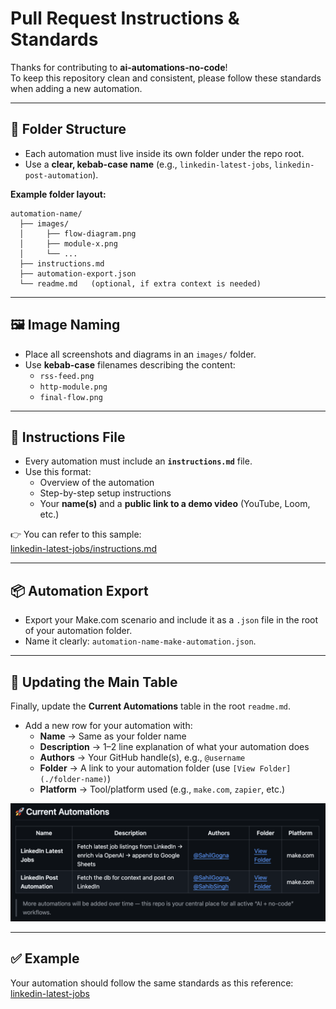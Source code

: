 # Pull Request Instructions & Standards

Thanks for contributing to **ai-automations-no-code**!  
To keep this repository clean and consistent, please follow these standards when adding a new automation.

---

## 📂 Folder Structure
- Each automation must live inside its own folder under the repo root.  
- Use a **clear, kebab-case name** (e.g., `linkedin-latest-jobs`, `linkedin-post-automation`).  

**Example folder layout:**
```
automation-name/
  ├── images/
  │     ├── flow-diagram.png
  │     ├── module-x.png
  │     └── ...
  ├── instructions.md
  ├── automation-export.json
  └── readme.md   (optional, if extra context is needed)
```

---

## 🖼 Image Naming
- Place all screenshots and diagrams in an `images/` folder.  
- Use **kebab-case** filenames describing the content:
  - `rss-feed.png`
  - `http-module.png`
  - `final-flow.png`

---

## 📜 Instructions File
- Every automation must include an **`instructions.md`** file.  
- Use this format:
  - Overview of the automation  
  - Step-by-step setup instructions  
  - Your **name(s)** and a **public link to a demo video** (YouTube, Loom, etc.)  

👉 You can refer to this sample:  
[linkedin-latest-jobs/instructions.md](https://github.com/SahilGogna/ai-automations-no-code/blob/main/linkedin-latest-jobs/instructions.md)

---

## 📦 Automation Export
- Export your Make.com scenario and include it as a `.json` file in the root of your automation folder.  
- Name it clearly: `automation-name-make-automation.json`.

---

## 📑 Updating the Main Table

Finally, update the **Current Automations** table in the root `readme.md`.

- Add a new row for your automation with:
  - **Name** → Same as your folder name  
  - **Description** → 1–2 line explanation of what your automation does  
  - **Authors** → Your GitHub handle(s), e.g., `@username`  
  - **Folder** → A link to your automation folder (use `[View Folder](./folder-name)`)  
  - **Platform** → Tool/platform used (e.g., `make.com`, `zapier`, etc.)  

![Author table](assets/main-table.png)

---

## ✅ Example
Your automation should follow the same standards as this reference:  
[linkedin-latest-jobs](https://github.com/SahilGogna/ai-automations-no-code/tree/main/linkedin-latest-jobs)
